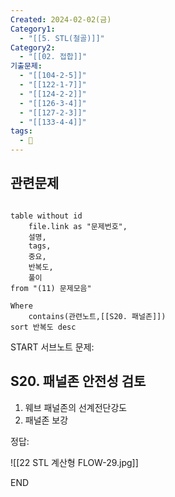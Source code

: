 ```yaml
---
Created: 2024-02-02(금)
Category1:
  - "[[5. STL(철골)]]"
Category2:
  - "[[02. 접합]]"
기출문제:
  - "[[104-2-5]]"
  - "[[122-1-7]]"
  - "[[124-2-2]]"
  - "[[126-3-4]]"
  - "[[127-2-3]]"
  - "[[133-4-4]]"
tags:
  - 🧮
---
```

## 관련문제
```dataview

table without id
	file.link as "문제번호",
	설명,
	tags,
	중요,
	반복도,
	풀이
from "(11) 문제모음"

Where
	contains(관련노트,[[S20. 패널존]])
sort 반복도 desc

```

START
서브노트
문제:  
## S20. 패널존 안전성 검토 

1. 웨브 패널존의 선계전단강도
2. 패널존 보강

정답: 

![[22 STL 계산형 FLOW-29.jpg]]
<!--ID: 1704617828213-->
END

